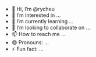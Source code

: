 - 👋 Hi, I’m @rycheu
- 👀 I’m interested in ...
- 🌱 I’m currently learning ...
- 💞️ I’m looking to collaborate on ...
- 📫 How to reach me ...
- 😄 Pronouns: ...
- ⚡ Fun fact: ...

<!---
rycheu/rycheu is a ✨ special ✨ repository because its `README.md` (this file) appears on your GitHub profile.
You can click the Preview link to take a look at your changes.
--->
